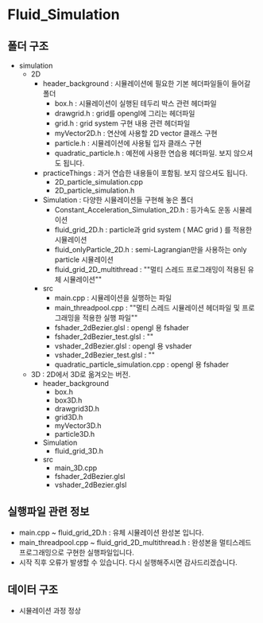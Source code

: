 # Fluid_Simulation


## 폴더 구조
- simulation
    - 2D
        - header_background : 시뮬레이션에 필요한 기본 헤더파일들이 들어갈 폴더
            - box.h : 시뮬레이션이 실행된 테두리 박스 관련 헤더파일
            - drawgrid.h : grid를 opengl에 그리는 헤더파일
            - grid.h : grid system 구현 내용 관련 헤더파일
            - myVector2D.h : 연산에 사용할 2D vector 클래스 구현
            - particle.h : 시뮬레이션에 사용될 입자 클래스 구현
            - quadratic_particle.h : 예전에 사용한 연습용 헤더파일. 보지 않으셔도 됩니다.
        - practiceThings : 과거 연습한 내용들이 포함됨. 보지 않으셔도 됩니다.
            - 2D_particle_simulation.cpp
            - 2D_particle_simulation.h
        - Simulation : 다양한 시뮬레이션들 구현해 놓은 폴더
            - Constant_Acceleration_Simulation_2D.h : 등가속도 운동 시뮬레이션
            - fluid_grid_2D.h : particle과 grid system ( MAC grid ) 를 적용한 시뮬레이션
            - fluid_onlyParticle_2D.h : semi-Lagrangian만을 사용하는 only particle 시뮬레이션
            - fluid_grid_2D_multithread : ""멀티 스레드 프로그래밍이 적용된 유체 시뮬레이션""
        - src
            - main.cpp : 시뮬레이션을 실행하는 파일
            - main_threadpool.cpp : ""멀티 스레드 시뮬레이션 헤더파일 및 프로그래밍을 적용한 실행 파일""
            - fshader_2dBezier.glsl : opengl 용 fshader
            - fshader_2dBezier_test.glsl : ""
            - vshader_2dBezier.glsl : opengl 용 vshader
            - vshader_2dBezier_test.glsl : ""
            - quadratic_particle_simulation.cpp : opengl 용 fshader
    - 3D : 2D에서 3D로 옮겨오는 버전.
        - header_background
            - box.h
            - box3D.h
            - drawgrid3D.h
            - grid3D.h
            - myVector3D.h
            - particle3D.h
        - Simulation
            - fluid_grid_3D.h
        - src
            - main_3D.cpp
            - fshader_2dBezier.glsl
            - vshader_2dBezier.glsl



## 실행파일 관련 정보
- main.cpp ~ fluid_grid_2D.h : 유체 시뮬레이션 완성본 입니다.
- main_threadpool.cpp ~ fluid_grid_2D_multithread.h : 완성본을 멀티스레드 프로그래밍으로 구현한 실행파일입니다.
- 시작 직후 오류가 발생할 수 있습니다. 다시 실행해주시면 감사드리겠습니다.


## 데이터 구조
- 시뮬레이션 과정 정상
